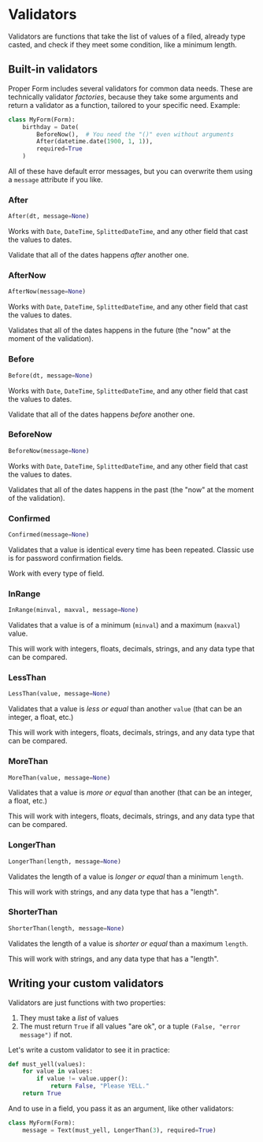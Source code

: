 
# Validators

Validators are functions that take the list of values of a filed, already type casted, and check if they meet some condition, like a minimum length.
 
## Built-in validators

Proper Form includes several validators for common data needs. These are technically validator *factories*, because they take some arguments and return a validator as a function, tailored to your specific need. Example:

```python
class MyForm(Form):
	birthday = Date(
		BeforeNow(),  # You need the "()" even without arguments
		After(datetime.date(1900, 1, 1)),
		required=True
	)
```

All of these have default error messages, but you can overwrite them using a `message` attribute if you like.


### After

```python
After(dt, message=None)
```

Works with `Date`, `DateTime`, `SplittedDateTime`, and any other field that cast the values to dates.

Validate that all of the dates happens *after* another one.


### AfterNow

```python
AfterNow(message=None)
```

Works with `Date`, `DateTime`, `SplittedDateTime`, and any other field that cast the values to dates.

Validates that all of the dates happens in the future (the "now" at the moment of the validation).


### Before

```python
Before(dt, message=None)
```

Works with `Date`, `DateTime`, `SplittedDateTime`, and any other field that cast the values to dates.

Validate that all of the dates happens *before* another one.


### BeforeNow

```python
BeforeNow(message=None)
```

Works with `Date`, `DateTime`, `SplittedDateTime`, and any other field that cast the values to dates.

Validates that all of the dates happens in the past (the "now" at the moment of the validation).


### Confirmed

```python
Confirmed(message=None)
```

Validates that a value is identical every time has been repeated. Classic use is for password confirmation fields.

Work with every type of field.


### InRange

```python
InRange(minval, maxval, message=None)
```

Validates that a value is of a minimum (`minval`) and a maximum (`maxval`) value.

This will work with integers, floats, decimals, strings, and any data type that can be compared.


### LessThan

```python
LessThan(value, message=None)
```

Validates that a value is *less or equal* than another `value` (that can be an integer, a float, etc.)

This will work with integers, floats, decimals, strings, and any data type that can be compared.


### MoreThan

```python
MoreThan(value, message=None)
```

Validates that a value is *more or equal* than another (that can be an integer, a float, etc.)

This will work with integers, floats, decimals, strings, and any data type that can be compared.


### LongerThan

```python
LongerThan(length, message=None)
```

Validates the length of a value is *longer or equal* than a minimum `length`.

This will work with strings, and any data type that has a "length".


### ShorterThan

```python
ShorterThan(length, message=None)
```

Validates the length of a value is *shorter or equal* than a maximum `length`.

This will work with strings, and any data type that has a "length".


## Writing your custom validators

Validators are just functions with two properties:

1. They must take a *list* of values
2. The must return `True` if all values "are ok", or a tuple `(False, "error message")` if not.

Let's write a custom validator to see it in practice:

```python
def must_yell(values):
	for value in values:
		if value != value.upper():
			return False, "Please YELL."
	return True
```

And to use in a field, you pass it as an argument, like other validators:

```python
class MyForm(Form):
	message = Text(must_yell, LongerThan(3), required=True)
```